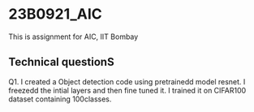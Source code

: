 # 23B0921_AIC
This is assignment for AIC, IIT Bombay
## Technical questionS
Q1. I created a Object detection code using pretrainedd model resnet. I freezedd the intial layers and then fine tuned it. I trained it on CIFAR100 dataset containing 100classes.
